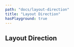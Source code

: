 ```yaml
---
path: "docs/layout-direction"
title: "Layout Direction"
hasPlayground: true
---
```


## Layout Direction

<controls prop="layoutDirection"></controls>
